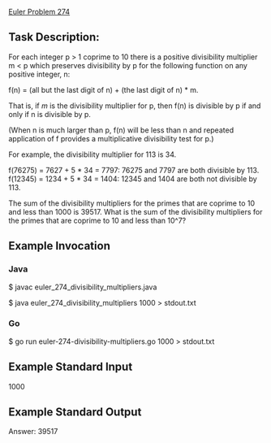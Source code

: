 [Euler Problem 274](https://projecteuler.net/problem=274)

## Task Description:

For each integer p > 1 coprime to 10 there is a positive divisibility multiplier m < p which preserves divisibility by p for the following function on any positive integer, n:

f(n) = (all but the last digit of n) + (the last digit of n) * m.

That is, if $m$ is the divisibility multiplier for p, then f(n) is divisible by p if and only if n is divisible by p.

(When n is much larger than p, f(n) will be less than n and repeated application of f provides a multiplicative divisibility test for p.)

For example, the divisibility multiplier for 113 is 34.

f(76275) = 7627 + 5 * 34 = 7797: 76275 and 7797 are both divisible by 113.
f(12345) = 1234 + 5 * 34 = 1404: 12345 and 1404 are both not divisible by 113.

The sum of the divisibility multipliers for the primes that are coprime to 10 and less than 1000 is 39517. What is the sum of the divisibility multipliers for the primes that are coprime to 10 and less than 10^7?

## Example Invocation
### Java
$ javac euler_274_divisibility_multipliers.java

$ java euler_274_divisibility_multipliers 1000 > stdout.txt

### Go
$ go run euler-274-divisibility-multipliers.go 1000 > stdout.txt

## Example Standard Input
1000

## Example Standard Output
Answer: 39517
